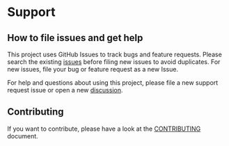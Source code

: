 # Support

## How to file issues and get help  

This project uses GitHub Issues to track bugs and feature requests. Please search the existing [issues](/../../issues) before filing new issues to avoid duplicates. For new issues, file your bug or feature request as a new Issue.

For help and questions about using this project, please file a new support request issue or open a new [discussion](../../../../discussions).

## Contributing

If you want to contribute, please have a look at the [CONTRIBUTING](CONTRIBUTING.md) document.
